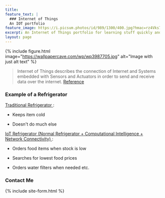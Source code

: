 ```yaml
---
title: 
feature_text: |
  ### Internet of Things
  An IOT portfolio
feature_image: https://i.picsum.photos/id/989/1300/400.jpg?hmac=rz4Vks7qM2zzI9uQbCb1cY0S2Q5GFHu0Iz7dntL-lyg
excerpt: An Internet of Things portfolio for learning stuff quickly and easily!
layout: page
---
```


{% include figure.html image="https://wallpapercave.com/wp/wp3987705.jpg" alt="Image with just alt text" %}

> Internet of Things describes the connection of Internet and Systems embedded with Sensors and Actuators in order to send and receive data over the internet.
> [Reference](https://en.wikipedia.org/wiki/Internet_of_things)

### Example of a Refrigerator

<ins> Traditional Refrigerator </ins>:

- Keeps item cold 

- Doesn't do much else

<ins> IoT Refrigerator (Normal Refrigerator + Computational Intelligence + Network Connectivity) </ins> : 

- Orders food items when stock is low

- Searches for lowest food prices

- Orders water filters when needed   etc.


### Contact Me

{% include site-form.html %}
